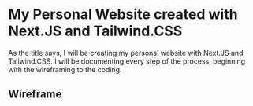 # My Personal Website created with Next.JS and Tailwind.CSS
As the title says, I will be creating my personal website with Next.JS and Tailwind.CSS. I will be documenting every step of the process, beginning with the wireframing to the coding. 

## Wireframe
